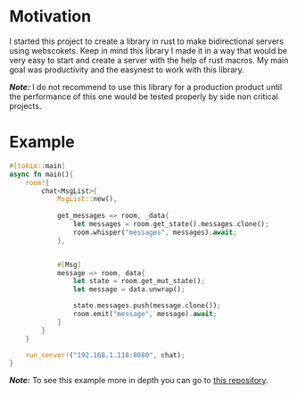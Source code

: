# Motivation
I started this project to create a library in rust to make bidirectional servers using webscokets. Keep in mind this library I made it in a way that would be very easy to start and create a server with the help of rust macros. My main goal was productivity and the easynest to work with this library.

**_Note:_** I do not recommend to use this library for a production product until the performance of this one would be tested properly by side non critical projects.

# Example

```rust
#[tokio::main]
async fn main(){
    room!{
        chat<MsgList>{
            MsgList::new(),
        
            get_messages => room, _data{
                let messages = room.get_state().messages.clone();
                room.whisper("messages", messages).await;
            },


            #[Msg]
            message => room, data{
                let state = room.get_mut_state();
                let message = data.unwrap();

                state.messages.push(message.clone());
                room.emit("message", message).await;
            }
        }
    }

    run_server!("192.168.1.118:8080", chat);
}
```

**_Note:_** To see this example more in depth you can go to [this repository](https://github.com/Leonardojrr/Chat-app).